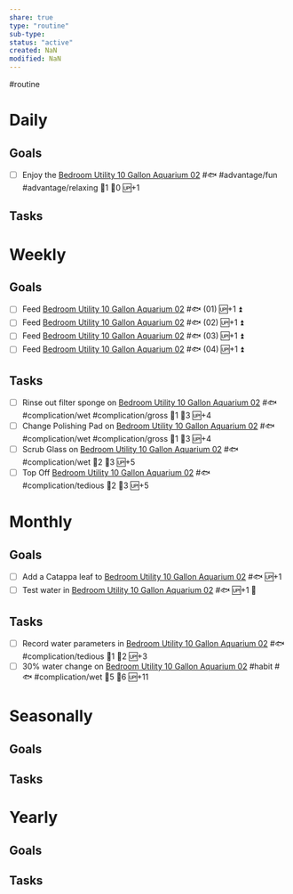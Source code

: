 ```yaml
---
share: true
type: "routine"
sub-type: 
status: "active"
created: NaN 
modified: NaN
---
```

 #routine

# Daily
## Goals
 - [ ] Enjoy the [Bedroom Utility 10 Gallon Aquarium 02](Bedroom%20Utility%2010%20Gallon%20Aquarium%2002.md) #🐟 #advantage/fun #advantage/relaxing 🍅1 🥄0 🆙+1
## Tasks

# Weekly
## Goals
- [ ] Feed [Bedroom Utility 10 Gallon Aquarium 02](Bedroom%20Utility%2010%20Gallon%20Aquarium%2002.md) #🐟 (01) 🆙+1 ⏫ 
- [ ] Feed [Bedroom Utility 10 Gallon Aquarium 02](Bedroom%20Utility%2010%20Gallon%20Aquarium%2002.md) #🐟 (02) 🆙+1 ⏫ 
- [ ] Feed [Bedroom Utility 10 Gallon Aquarium 02](Bedroom%20Utility%2010%20Gallon%20Aquarium%2002.md) #🐟 (03) 🆙+1 ⏫ 
- [ ] Feed [Bedroom Utility 10 Gallon Aquarium 02](Bedroom%20Utility%2010%20Gallon%20Aquarium%2002.md) #🐟 (04) 🆙+1 ⏫ 
## Tasks
- [ ] Rinse out filter sponge on [Bedroom Utility 10 Gallon Aquarium 02](Bedroom%20Utility%2010%20Gallon%20Aquarium%2002.md) #🐟 #complication/wet #complication/gross  🍅1 🥄3 🆙+4
- [ ] Change Polishing Pad on [Bedroom Utility 10 Gallon Aquarium 02](Bedroom%20Utility%2010%20Gallon%20Aquarium%2002.md) #🐟 #complication/wet #complication/gross 🍅1 🥄3 🆙+4
- [ ] Scrub Glass on [Bedroom Utility 10 Gallon Aquarium 02](Bedroom%20Utility%2010%20Gallon%20Aquarium%2002.md) #🐟 #complication/wet 🍅2 🥄3 🆙+5
- [ ] Top Off [Bedroom Utility 10 Gallon Aquarium 02](Bedroom%20Utility%2010%20Gallon%20Aquarium%2002.md) #🐟 #complication/tedious 🍅2 🥄3 🆙+5
# Monthly
## Goals
- [ ] Add a Catappa leaf to [Bedroom Utility 10 Gallon Aquarium 02](Bedroom%20Utility%2010%20Gallon%20Aquarium%2002.md) #🐟 🆙+1
- [ ] Test water in [Bedroom Utility 10 Gallon Aquarium 02](Bedroom%20Utility%2010%20Gallon%20Aquarium%2002.md) #🐟 🆙+1 🔼 
## Tasks
- [ ] Record water parameters in [Bedroom Utility 10 Gallon Aquarium 02](Bedroom%20Utility%2010%20Gallon%20Aquarium%2002.md) #🐟 #complication/tedious 🍅1 🥄2 🆙+3
- [ ] 30% water change on [Bedroom Utility 10 Gallon Aquarium 02](Bedroom%20Utility%2010%20Gallon%20Aquarium%2002.md) #habit #🐟 #complication/wet  🍅5 🥄6 🆙+11
# Seasonally
## Goals

## Tasks
# Yearly
## Goals

## Tasks
